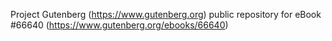 Project Gutenberg (https://www.gutenberg.org) public repository for
eBook #66640 (https://www.gutenberg.org/ebooks/66640)
